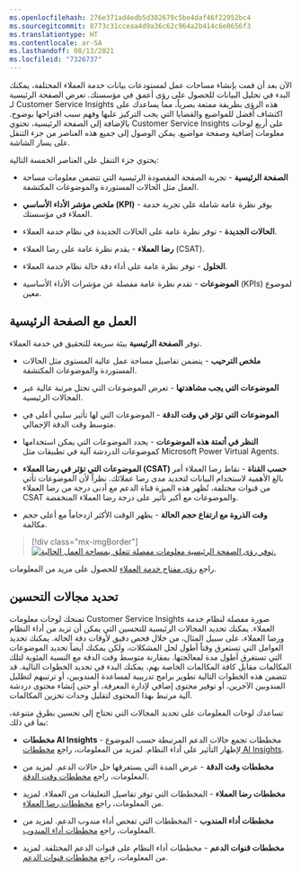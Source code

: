 ```yaml
---
ms.openlocfilehash: 276e371ad4edb5d302679c5be4daf46f22952bc4
ms.sourcegitcommit: 8773c31cceaa4d9a36c62c964a2b414c6e0656f3
ms.translationtype: HT
ms.contentlocale: ar-SA
ms.lasthandoff: 08/13/2021
ms.locfileid: "7326737"
---
```

الآن بعد أن قمت بإنشاء مساحات عمل لمستودعات بيانات خدمة العملاء المختلفة، يمكنك البدء في تحليل البيانات للحصول على رؤى أعمق في مؤسستك. تعرض الصفحة الرئيسية لـ Customer Service Insights هذه الرؤى بطريقة ممتعة بصرياً، مما يساعدك على اكتشاف أفضل للمواضيع والقضايا التي يجب التركيز عليها وفهم سبب اقتراحها بوضوح. بالإضافة إلى الصفحة الرئيسية، تحتوي Customer Service Insights على أربع لوحات معلومات إضافية وصفحة مواضيع. يمكن الوصول إلى جميع هذه العناصر من جزء التنقل على يسار الشاشة.

يحتوي جزء التنقل على العناصر الخمسة التالية:

- **الصفحة الرئيسية** - تجربة الصفحة المقصودة الرئيسية التي تتضمن معلومات مساحة العمل مثل الحالات المستوردة والموضوعات المكتشفة.

- **ملخص مؤشر الأداء الأساسي (KPI)‬** - يوفر نظرة عامة شاملة على تجربة خدمة العملاء في مؤسستك.

- **الحالات الجديدة** - توفر نظرة عامة على الحالات الجديدة في نظام خدمة العملاء.

- **رضا العملاء** - يقدم نظرة عامة على رضا العملاء (CSAT).

- **الحلول** - توفر نظرة عامة على أداء دقة حالة نظام خدمة العملاء.

- **الموضوعات** - تقدم نظرة عامة مفصلة عن مؤشرات الأداء الأساسية (KPIs) لموضوع معين.

## <a name="work-with-the-home-page"></a>العمل مع الصفحة الرئيسية

توفر **الصفحة الرئيسية** بيئة سريعة للتحقيق في خدمة العملاء.

- **ملخص الترحيب** - يتضمن تفاصيل مساحة عمل عالية المستوى مثل الحالات المستوردة والموضوعات المكتشفة.

- **الموضوعات التي يجب مشاهدتها** - تعرض الموضوعات التي تحتل مرتبة عالية عبر المجالات الرئيسية.

- **الموضوعات التي تؤثر في وقت الدقة** - الموضوعات التي لها تأثير سلبي أعلى في متوسط وقت الدقة الإجمالي.

- **النظر في أتمتة هذه الموضوعات** - يحدد الموضوعات التي يمكن استخدامها كموضوعات الدردشة آلية في تطبيقات مثل Microsoft Power Virtual Agents.

- **الموضوعات التي تؤثر في رضا العملاء (CSAT) حسب القناة** - نقاط رضا العملاء أمر بالغ الأهمية لاستخدام البيانات لتحديد مدى رضا عملائك. نظراً لأن الموضوعات تأتي من قنوات مختلفة، تُظهر هذه الميزة قناة الدعم مع أدنى درجة من رضا العملاء CSAT والموضوعات مع أكبر تأثير على درجة رضا العملاء المنخفضة.

- **وقت الذروة مع ارتفاع حجم الحالة** - يظهر الوقت الأكثر ازدحاماً مع أعلى حجم مكالمة.

> [!div class="mx-imgBorder"]
> [![توفر رؤى الصفحة الرئيسية معلومات مفصلة تتعلق بمساحة العمل الحالية.](../media/home-page-insights-ssm.png)](../media/home-page-insights-ssm.png#lightbox)

راجع [رؤى مفتاح خدمة العملاء](/dynamics365/ai/customer-service-insights/keyinsights/?azure-portal=true) للحصول على مزيد من المعلومات.

## <a name="identify-areas-of-improvement"></a>تحديد مجالات التحسين

تمنحك لوحات معلومات Customer Service Insights صورة مفصلة لنظام خدمة العملاء. يمكنك تحديد المجالات الرئيسية للتحسين التي يمكن أن تزيد من أداء النظام ورضا العملاء، على سبيل المثال، من خلال فحص دقيق لأوقات دقة الحالة. يمكنك تحديد العوامل التي تستغرق وقتاً أطول لحل المشكلات، ولكن يمكنك أيضاً تحديد الموضوعات التي تستغرق أطول مدة لمعالجتها. بمقارنة متوسط وقت الدقة مع النسبة المئوية لتلك المكالمات مقابل كافة المكالمات الخاصة بهم، يمكنك البدء في تحديد الخطوات التالية. قد تتضمن هذه الخطوات التالية تطوير برامج تدريبية لمساعدة المندوبين، أو ترتيبهم لتظليل المندوبين الآخرين، أو توفير محتوى إضافي لإدارة المعرفة، أو حتى إنشاء محتوى دردشة آلية مرتبط بهذا المحتوى لتقليل وحدات تخزين المكالمات.

تساعدك لوحات المعلومات على تحديد المجالات التي تحتاج إلى تحسين بطرق متنوعة، بما في ذلك:

- **مخططات AI Insights** - مخططات تجمع حالات الدعم المرتبطة حسب الموضوع لإظهار التأثير على أداء النظام. لمزيد من المعلومات، راجع [مخططات AI Insights](/dynamics365/ai/customer-service-insights/improve-system?azure-portal=true#ai-insights-charts/).

- **مخططات وقت الدقة** - عرض المدة التي يستغرقها حل حالات الدعم. لمزيد من المعلومات، راجع [مخططات وقت الدقة](/dynamics365/ai/customer-service-insights/improve-system?azure-portal=true#resolution-time-charts/).

- **مخططات رضا العملاء** - المخططات التي توفر تفاصيل التعليقات من العملاء. لمزيد من المعلومات، راجع [مخططات رضا العملاء](/dynamics365/ai/customer-service-insights/improve-system?azure-portal=true#customer-satisfaction-charts/).

- **مخططات أداء المندوب** - المخططات التي تفحص أداء مندوب الدعم. لمزيد من المعلومات، راجع [مخططات أداء المندوب](/dynamics365/ai/customer-service-insights/improve-system?azure-portal=true#customer-satisfaction-charts/).

- **مخططات قنوات الدعم** - مخططات أداء النظام على قنوات الدعم المختلفة. لمزيد من المعلومات، راجع [مخططات قنوات الدعم](/dynamics365/ai/customer-service-insights/improve-system?azure-portal=true#support-channel-charts/).

